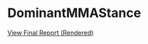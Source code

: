 # DominantMMAStance
[View Final Report (Rendered)](https://kshoker12.github.io/DominantMMAStance/dominantMMAStance.html)
